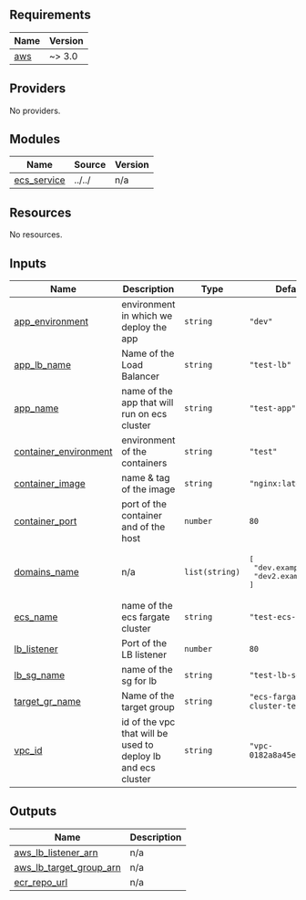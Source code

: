 <!-- BEGIN_TF_DOCS -->
## Requirements

| Name | Version |
|------|---------|
| <a name="requirement_aws"></a> [aws](#requirement\_aws) | ~> 3.0 |

## Providers

No providers.

## Modules

| Name | Source | Version |
|------|--------|---------|
| <a name="module_ecs_service"></a> [ecs\_service](#module\_ecs\_service) | ../../ | n/a |

## Resources

No resources.

## Inputs

| Name | Description | Type | Default | Required |
|------|-------------|------|---------|:--------:|
| <a name="input_app_environment"></a> [app\_environment](#input\_app\_environment) | environment in which we deploy the app | `string` | `"dev"` | no |
| <a name="input_app_lb_name"></a> [app\_lb\_name](#input\_app\_lb\_name) | Name of the Load Balancer | `string` | `"test-lb"` | no |
| <a name="input_app_name"></a> [app\_name](#input\_app\_name) | name of the app that will run on ecs cluster | `string` | `"test-app"` | no |
| <a name="input_container_environment"></a> [container\_environment](#input\_container\_environment) | environment of the containers | `string` | `"test"` | no |
| <a name="input_container_image"></a> [container\_image](#input\_container\_image) | name & tag of the image | `string` | `"nginx:latest"` | no |
| <a name="input_container_port"></a> [container\_port](#input\_container\_port) | port of the container and of the host | `number` | `80` | no |
| <a name="input_domains_name"></a> [domains\_name](#input\_domains\_name) | n/a | `list(string)` | <pre>[<br>  "dev.example.com",<br>  "dev2.example.com"<br>]</pre> | no |
| <a name="input_ecs_name"></a> [ecs\_name](#input\_ecs\_name) | name of the ecs fargate cluster | `string` | `"test-ecs-cluster"` | no |
| <a name="input_lb_listener"></a> [lb\_listener](#input\_lb\_listener) | Port of the LB listener | `number` | `80` | no |
| <a name="input_lb_sg_name"></a> [lb\_sg\_name](#input\_lb\_sg\_name) | name of the sg for lb | `string` | `"test-lb-sg"` | no |
| <a name="input_target_gr_name"></a> [target\_gr\_name](#input\_target\_gr\_name) | Name of the target group | `string` | `"ecs-fargate-cluster-test"` | no |
| <a name="input_vpc_id"></a> [vpc\_id](#input\_vpc\_id) | id of the vpc that will be used to deploy lb and ecs cluster | `string` | `"vpc-0182a8a45e8caa282"` | no |

## Outputs

| Name | Description |
|------|-------------|
| <a name="output_aws_lb_listener_arn"></a> [aws\_lb\_listener\_arn](#output\_aws\_lb\_listener\_arn) | n/a |
| <a name="output_aws_lb_target_group_arn"></a> [aws\_lb\_target\_group\_arn](#output\_aws\_lb\_target\_group\_arn) | n/a |
| <a name="output_ecr_repo_url"></a> [ecr\_repo\_url](#output\_ecr\_repo\_url) | n/a |
<!-- END_TF_DOCS -->